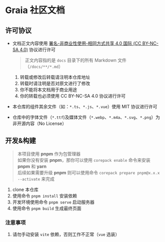 # Graia 社区文档

## 许可协议

- 文档正文内容使用 [署名-非商业性使用-相同方式共享 4.0 国际 (CC BY-NC-SA 4.0)](https://creativecommons.org/licenses/by-nc-sa/4.0/deed.zh) 协议进行许可

  > 正文内容指的是 `docs` 目录下的所有 Markdown 文件（`/docs/**/*.md`）

  1. 转载或修改后转载请注明本仓库地址
  2. 转载时请注明是否对原文进行了修改
  3. 你不能将本文档用于商业用途
  4. 你的转载也必须使用 CC BY-NC-SA 4.0 协议进行许可

- 本仓库的组件其余文件（如：`*.ts`、`*.js`、`*.vue`）使用 MIT 协议进行许可
- 仓库中的字体文件（`*.ttf`)及媒体文件（`*.webp`、`*.m4a`、`*.svg`、`*.png`）为非开源内容（No License）

## 开发&构建

> 本项目使用 **pnpm** 作为包管理器  
> 如果你没有安装 **pnpm**，那你可以使用 `corepack enable` 命令来安装 **pnpm** 和 **yarn**  
> 后续如果需要升级 **pnpm** 则可以使用命令 `corepack prepare pnpm@x.x.x --activate` 来完成

1. clone 本仓库
2. 使用命令 `pnpm install` 安装依赖
3. 开发环境使用命令 `pnpm serve` 启动服务器
4. 使用命令 `pnpm build` 生成最终页面

### 注意事项

1. 请勿手动安装 `vite` 依赖，否则工作不正常（`vue` 选装）
